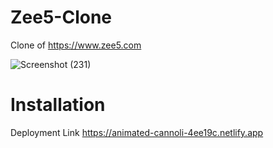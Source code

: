 # Zee5-Clone

Clone of https://www.zee5.com

![Screenshot (231)](https://user-images.githubusercontent.com/107258474/183309158-a3455bb0-1983-4290-973a-016756b55d6d.png)


# Installation


Deployment Link
https://animated-cannoli-4ee19c.netlify.app
